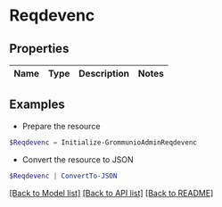 # Reqdevenc
## Properties

Name | Type | Description | Notes
------------ | ------------- | ------------- | -------------

## Examples

- Prepare the resource
```powershell
$Reqdevenc = Initialize-GrommunioAdminReqdevenc 
```

- Convert the resource to JSON
```powershell
$Reqdevenc | ConvertTo-JSON
```

[[Back to Model list]](../README.md#documentation-for-models) [[Back to API list]](../README.md#documentation-for-api-endpoints) [[Back to README]](../README.md)

